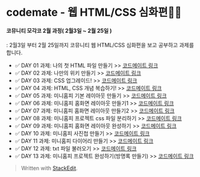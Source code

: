 # codemate - 웹 HTML/CSS 심화편👩‍💻

#### 코뮤니티 모각코 2월 과정( 2월3일 ~ 2월 25일 )

: 2월3일 부터 2월 25일까지 코뮤니티 웹 HTML/CSS 심화편을 보고 공부하고 과제를 합니다.

- ✅ DAY 01 과제: 나의 첫 HTML 파일 만들기 >> [코드메이트 링크](https://codemate.kr/@oh29/HTMLCSS-심화편-DAY-1-나의-첫-HTML-파일-만들기)
- ✅ DAY 02 과제: 나만의 위키 만들기 >> [코드메이트 링크](https://codemate.kr/@oh29/HTMLCSS-심화편-DAY-2-나만의-위키-만들기-html-css)
- ✅ DAY 03 과제: CSS 업그레이드! >> [코드메이트 링크](https://codemate.kr/@oh29/HTMLCSS-심화편-DAY-3-CSS-업그레이드)
- ✅ DAY 04 과제: HTML, CSS 개념 복습하기! >> [코드메이트 링크](https://codemate.kr/@oh29/HTMLCSS-심화편-DAY-04)
- ✅ DAY 05 과제: 미니홈피 기본 레이아웃 만들기 >> [코드메이트 링크](https://codemate.kr/@oh29/HTMLCSS-심화편-DAY-05)
- ✅ DAY 06 과제: 미니홈피 홈화면 레이아웃 만들기1 >> [코드메이트 링크](https://codemate.kr/@oh29/HTMLCSS-심화편-DAY-06)
- ✅ DAY 07 과제: 미니홈피 홈화면 레이아웃 만들기2 >> [코드메이트 링크](https://codemate.kr/@oh29/HTMLCSS-심화편-DAY-07)
- ✅ DAY 08 과제: 미니홈피 프로젝트 css 파일 분리하기 >> [코드메이트 링크](https://codemate.kr/@oh29/HTMLCSS-심화편-DAY-08)
- ✅ DAY 09 과제: 미니홈피 홈화면 레이아웃 완성하기 >> [코드메이트 링크](https://codemate.kr/@oh29/HTMLCSS-심화편-DAY-09)
- ✅ DAY 10 과제: 미니홈피 사진첩 만들기 >> [코드메이트 링크](https://codemate.kr/@oh29/HTMLCSS-심화편-DAY-10)
- ✅ DAY 11 과제: 미니홈피 다이어리 만들기 >> [코드메이트 링크](https://codemate.kr/@oh29/HTMLCSS-심화편-DAY-11)
- ✅ DAY 12 과제: txt 파일 불러오기 >> [코드메이트 링크](https://codemate.kr/@oh29/HTMLCSS-심화편-DAY-12)
- ✅ DAY 13 과제: 미니홈피 프로젝트 완성하기(방명록 만들기) >> [코드메이트 링크](https://codemate.kr/@oh29/HTMLCSS-심화편-DAY-13)

> Written with [StackEdit](https://stackedit.io/).
